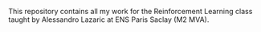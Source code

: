 This repository contains all my work for the Reinforcement Learning class taught by Alessandro Lazaric at ENS Paris Saclay (M2 MVA).
